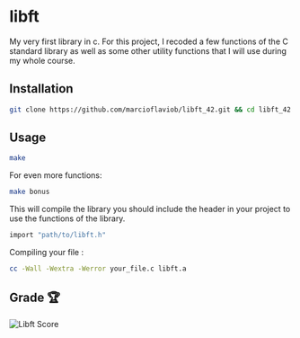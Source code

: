 # libft

My very first library in c.
For this project, I recoded a few functions of the C standard library as well as some other utility functions that I will use during my whole course.

## Installation

```bash
git clone https://github.com/marcioflaviob/libft_42.git && cd libft_42
```

## Usage

```bash
make
```

For even more functions:

```bash
make bonus
```

This will compile the library you should include the header in your project 
to use the functions of the library.

```c
import "path/to/libft.h"
```
Compiling your file :

```bash
cc -Wall -Wextra -Werror your_file.c libft.a
```

## Grade 🏆
![Libft Score](https://i.imgur.com/BVdCiaq.png)
